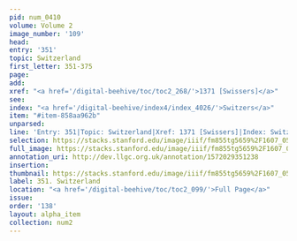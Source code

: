 ```yaml
---
pid: num_0410
volume: Volume 2
image_number: '109'
head: 
entry: '351'
topic: Switzerland
first_letter: 351-375
page: 
add: 
xref: "<a href='/digital-beehive/toc/toc2_268/'>1371 [Swissers]</a>"
see: 
index: "<a href='/digital-beehive/index4/index_4026/'>Switzers</a>"
item: "#item-858aa962b"
unparsed: 
line: 'Entry: 351|Topic: Switzerland|Xref: 1371 [Swissers]|Index: Switzers|#item-858aa962b'
selection: https://stacks.stanford.edu/image/iiif/fm855tg5659%2F1607_0576/232,531,3095,219/full/0/default.jpg
full_image: https://stacks.stanford.edu/image/iiif/fm855tg5659%2F1607_0576/full/full/0/default.jpg
annotation_uri: http://dev.llgc.org.uk/annotation/1572029351238
insertion: 
thumbnail: https://stacks.stanford.edu/image/iiif/fm855tg5659%2F1607_0576/232,531,600,180/250,/0/default.jpg
label: 351. Switzerland
location: "<a href='/digital-beehive/toc/toc2_099/'>Full Page</a>"
issue: 
order: '138'
layout: alpha_item
collection: num2
---
```

